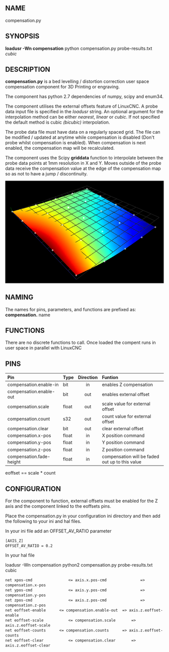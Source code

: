 ## NAME 

compensation.py 

## SYNOPSIS 

**loadusr -Wn compensation** python compensation.py probe-results.txt *cubic*

## DESCRIPTION 

**compensation.py** is a bed levelling / distortion correction user space compensation component for 3D Printing or engraving.

The component has python 2.7 dependencies of numpy, scipy and enum34.

The component utilises the external offsets feature of LinuxCNC. A probe data input file is specified in the *loadusr* string. An optional argument for the interpolation method can be either *nearest*, *linear* or *cubic*. If not specified the default method is cubic *(bicubic)* interpolation.

The probe data file must have data on a regularly spaced grid. The file can be modified / updated at anytime while compensation is disabled (Don't probe whilst compensation is enabled). When compensation is next enabled, the compensation map will be recalculated.

The component uses the Scipy **griddata** function to interpolate between the probe data points at 1mm resolution in X and Y. Moves outside of the probe data receive the compensation value at the edge of the compensation map so as not to have a jump / discontinuity.

![Compensation map](compensationMap.png)

## NAMING

The names for pins, parameters, and functions are prefixed as:  
**compensation.** name


## FUNCTIONS 

There are no discrete functions to call. Once loaded the compent runs in user space in parallel with LinuxCNC

## PINS 

| Pin | Type | Direction | Funtion|
| :--- | :--- | :---: | :--- |
| compensation.enable-in | bit | in | enables Z compensation |
| compensation.enable-out | bit | out | enables external offset |
| compensation.scale | float | out | scale value for external offset |
| compensation.count | s32 | out | count value for external offset |
| compensation.clear | bit | out | clear external offset |
| compensation.x-pos | float | in | X position command |
| compensation.y-pos | float | in | Y position command |
| compensation.z-pos | float | in | Z position command |
| compensation.fade-height  | float | in | compensation will be faded out up to this value |

eoffset == scale * count

## CONFIGURATION

For the component to function, external offsets must be enabled for the Z axis and the component linked to the eoffsets pins.

Place the compensation.py in your configuration ini directory and then add the following to your ini and hal files.

In your ini file add an OFFSET_AV_RATIO parameter

	[AXIS_Z]  
	OFFSET_AV_RATIO = 0.2

In your hal file 

loadusr -Wn compensation python2 compensation.py probe-results.txt cubic

	net xpos-cmd 				<= axis.x.pos-cmd				=> compensation.x-pos
	net ypos-cmd 				<= axis.y.pos-cmd				=> compensation.y-pos
	net zpos-cmd 				<= axis.z.pos-cmd				=> compensation.z-pos
	net eoffset-enable		<= compensation.enable-out	=> axis.z.eoffset-enable
	net eoffset-scale			<= compensation.scale		=> axis.z.eoffset-scale
	net eoffset-counts		<= compensation.counts 		=> axis.z.eoffset-counts
	net eoffset-clear			<= compensation.clear 		=> axis.z.eoffset-clear